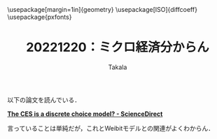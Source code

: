 ﻿---
title: 20221220：ミクロ経済分からん
yesterday: 20221219
tomorrow: 20221221
days: 89
author: Takala
header-includes:
  - \usepackage[margin=1in]{geometry}
  - \usepackage[ISO]{diffcoeff}
  - \usepackage{pxfonts}
---

以下の論文を読んでいる．

**[The CES is a discrete choice model? - ScienceDirect](https://www.sciencedirect.com/science/article/pii/0165176587902394)**


言っていることは単純だが，これとWeibitモデルとの関連がよくわからん．


